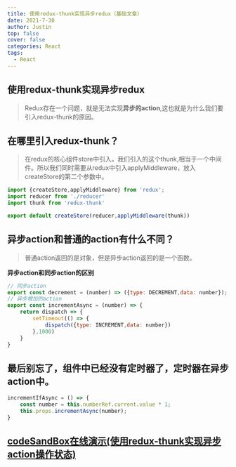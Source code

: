 ```yaml
---
title: 使用redux-thunk实现异步redux（基础文章）
date: 2021-7-30
author: Justin
top: false
cover: false
categories: React
tags:
  - React
---
```

## 使用redux-thunk实现异步redux
>Redux存在一个问题，就是无法实现**异步的action**,这也就是为什么我们要引入redux-thunk的原因。

## 在哪里引入redux-thunk？
>在redux的核心组件store中引入。我们引入的这个thunk,相当于一个中间件。所以我们同时需要从redux中引入applyMiddleware，放入createStore的第二个参数中。

```js
import {createStore,applyMiddleware} from 'redux';
import reducer from './reducer'
import thunk from 'redux-thunk'

export default createStore(reducer,applyMiddleware(thunk))
```

## 异步action和普通的action有什么不同？
>普通action返回的是对象，但是异步action返回的是一个函数。

**异步action和同步action的区别**

```js
// 同步action
export const decrement = (number) => ({type: DECREMENT,data: number});
// 异步增加的action
export const incrementAsync = (number) => {
    return dispatch => {
        setTimeout(() => {
            dispatch({type: INCREMENT,data: number})
        },1000)
    }
}
```

## 最后别忘了，组件中已经没有定时器了，定时器在异步action中。
```js
incrementIfAsync = () => {
    const number = this.numberRef.current.value * 1;
    this.props.incrementAsync(number);
}
```
## [codeSandBox在线演示(使用redux-thunk实现异步action操作状态)](https://codesandbox.io/s/shiyongredux-thunkshixianyibuactioncaozuozhuangtai-z9ped)
